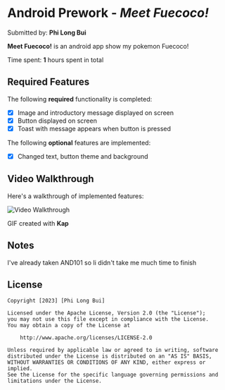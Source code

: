 # Android Prework - *Meet Fuecoco!*

Submitted by: **Phi Long Bui**

**Meet Fuecoco!** is an android app show my pokemon Fuecoco!

Time spent: **1** hours spent in total

## Required Features

The following **required** functionality is completed:

* [x] Image and introductory message displayed on screen
* [x] Button displayed on screen
* [x] Toast with message appears when button is pressed 

The following **optional** features are implemented:

* [x] Changed text, button theme and background

## Video Walkthrough

Here's a walkthrough of implemented features:

<img src='https://i.imgur.com/yRcUD6S.gif' title='Video Walkthrough' width='' alt='Video Walkthrough' />

<!-- Replace this with whatever GIF tool you used! -->
GIF created with **Kap**  
<!-- Recommended tools:
[Kap](https://getkap.co/) for macOS
[ScreenToGif](https://www.screentogif.com/) for Windows
[peek](https://github.com/phw/peek) for Linux. -->

## Notes

I've already taken AND101 so Ii didn't take me much time to finish

## License

    Copyright [2023] [Phi Long Bui]

    Licensed under the Apache License, Version 2.0 (the "License");
    you may not use this file except in compliance with the License.
    You may obtain a copy of the License at

        http://www.apache.org/licenses/LICENSE-2.0

    Unless required by applicable law or agreed to in writing, software
    distributed under the License is distributed on an "AS IS" BASIS,
    WITHOUT WARRANTIES OR CONDITIONS OF ANY KIND, either express or implied.
    See the License for the specific language governing permissions and
    limitations under the License.

